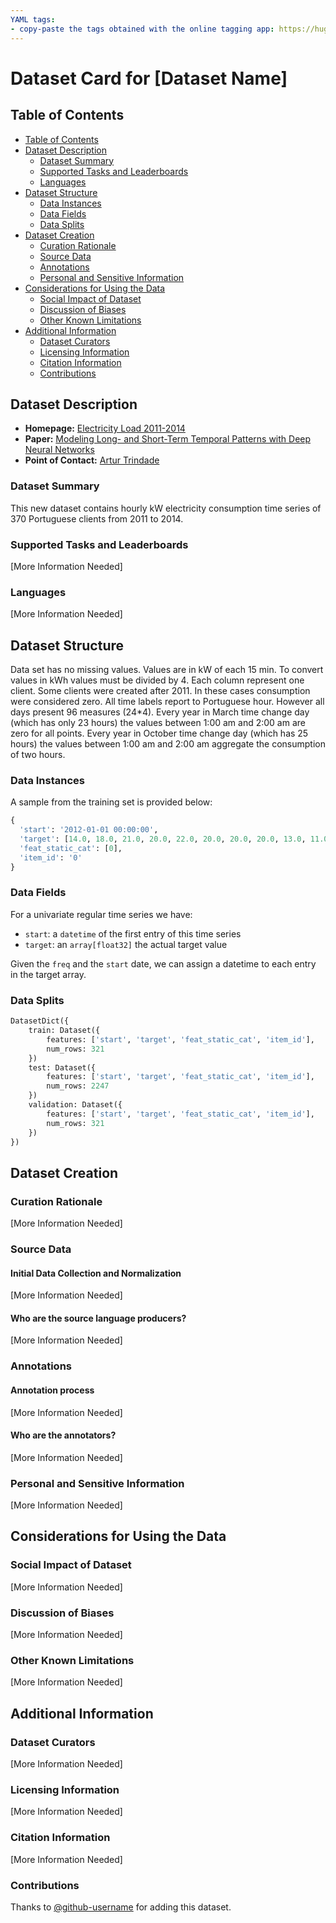 ```yaml
---
YAML tags:
- copy-paste the tags obtained with the online tagging app: https://huggingface.co/spaces/huggingface/datasets-tagging
---
```


# Dataset Card for [Dataset Name]

## Table of Contents
- [Table of Contents](#table-of-contents)
- [Dataset Description](#dataset-description)
  - [Dataset Summary](#dataset-summary)
  - [Supported Tasks and Leaderboards](#supported-tasks-and-leaderboards)
  - [Languages](#languages)
- [Dataset Structure](#dataset-structure)
  - [Data Instances](#data-instances)
  - [Data Fields](#data-fields)
  - [Data Splits](#data-splits)
- [Dataset Creation](#dataset-creation)
  - [Curation Rationale](#curation-rationale)
  - [Source Data](#source-data)
  - [Annotations](#annotations)
  - [Personal and Sensitive Information](#personal-and-sensitive-information)
- [Considerations for Using the Data](#considerations-for-using-the-data)
  - [Social Impact of Dataset](#social-impact-of-dataset)
  - [Discussion of Biases](#discussion-of-biases)
  - [Other Known Limitations](#other-known-limitations)
- [Additional Information](#additional-information)
  - [Dataset Curators](#dataset-curators)
  - [Licensing Information](#licensing-information)
  - [Citation Information](#citation-information)
  - [Contributions](#contributions)

## Dataset Description

- **Homepage:** [Electricity Load 2011-2014](https://archive.ics.uci.edu/ml/datasets/ElectricityLoadDiagrams20112014)
- **Paper:** [Modeling Long- and Short-Term Temporal Patterns with Deep Neural Networks
](https://dl.acm.org/doi/10.1145/3209978.3210006)
- **Point of Contact:** [Artur Trindade](artur.trindade@elergone.pt)

### Dataset Summary

This new dataset contains hourly kW electricity consumption time series of 370 Portuguese clients from 2011 to 2014.


### Supported Tasks and Leaderboards

[More Information Needed]

### Languages

[More Information Needed]

## Dataset Structure

Data set has no missing values.
Values are in kW of each 15 min. To convert values in kWh values must be divided by 4.
Each column represent one client. Some clients were created after 2011. In these cases consumption were considered zero.
All time labels report to Portuguese hour. However all days present 96 measures (24*4). Every year in March time change day (which has only 23 hours) the values between 1:00 am and 2:00 am are zero for all points. Every year in October time change day (which has 25 hours) the values between 1:00 am and 2:00 am aggregate the consumption of two hours.



### Data Instances

A sample from the training set is provided below:

```python
{
  'start': '2012-01-01 00:00:00', 
  'target': [14.0, 18.0, 21.0, 20.0, 22.0, 20.0, 20.0, 20.0, 13.0, 11.0], # <= this target value is a concatenated sample
  'feat_static_cat': [0], 
  'item_id': '0'
}
```

### Data Fields

For a univariate regular time series we have:

- `start`: a `datetime` of the first entry of this time series
- `target`: an `array[float32]` the actual target value

Given the `freq` and the `start` date, we can assign a datetime to each entry in the target array.


### Data Splits

```python
DatasetDict({
    train: Dataset({
        features: ['start', 'target', 'feat_static_cat', 'item_id'],
        num_rows: 321
    })
    test: Dataset({
        features: ['start', 'target', 'feat_static_cat', 'item_id'],
        num_rows: 2247
    })
    validation: Dataset({
        features: ['start', 'target', 'feat_static_cat', 'item_id'],
        num_rows: 321
    })
})
```

## Dataset Creation

### Curation Rationale

[More Information Needed]

### Source Data

#### Initial Data Collection and Normalization

[More Information Needed]

#### Who are the source language producers?

[More Information Needed]

### Annotations

#### Annotation process

[More Information Needed]

#### Who are the annotators?

[More Information Needed]

### Personal and Sensitive Information

[More Information Needed]

## Considerations for Using the Data

### Social Impact of Dataset

[More Information Needed]

### Discussion of Biases

[More Information Needed]

### Other Known Limitations

[More Information Needed]

## Additional Information

### Dataset Curators

[More Information Needed]

### Licensing Information

[More Information Needed]

### Citation Information

[More Information Needed]

### Contributions

Thanks to [@github-username](https://github.com/<github-username>) for adding this dataset.
